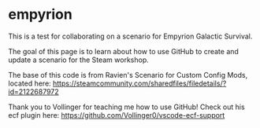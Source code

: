# empyrion
This is a test for collaborating on a scenario for Empyrion Galactic Survival.

The goal of this page is to learn about how to use GitHub to create and update a scenario for the Steam workshop.

The base of this code is from Ravien's Scenario for Custom Config Mods, located here:
https://steamcommunity.com/sharedfiles/filedetails/?id=2122687972

Thank you to Vollinger for teaching me how to use GitHub! Check out his ecf plugin here:
https://github.com/Vollinger0/vscode-ecf-support